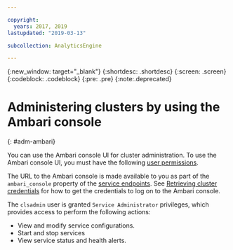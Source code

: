 ```yaml
---

copyright:
  years: 2017, 2019
lastupdated: "2019-03-13"

subcollection: AnalyticsEngine

---
```


<!-- Attribute Definitions -->
{:new_window: target="_blank"}
{:shortdesc: .shortdesc}
{:screen: .screen}
{:codeblock: .codeblock}
{:pre: .pre}
{:note:.deprecated}


# Administering clusters by using the Ambari console
{: #adm-ambari}

You can use the Ambari console UI for cluster administration. To use the Ambari console UI, you must have the following [user permissions](/docs/AnalyticsEngine?topic=AnalyticsEngine-grant-permissions).

The URL to the Ambari console is made available to you as part of the `ambari_console` property of the [service endpoints](/docs/AnalyticsEngine?topic=AnalyticsEngine-retrieve-endpoints). See [Retrieving cluster credentials](/docs/AnalyticsEngine?topic=AnalyticsEngine-retrieve-cluster-credentials) for how to get the credentials to log on to the Ambari console.

The `clsadmin` user is granted `Service Administrator` privileges, which provides access to perform the following actions:

* View and modify service configurations.
* Start and stop services
* View service status and health alerts.
